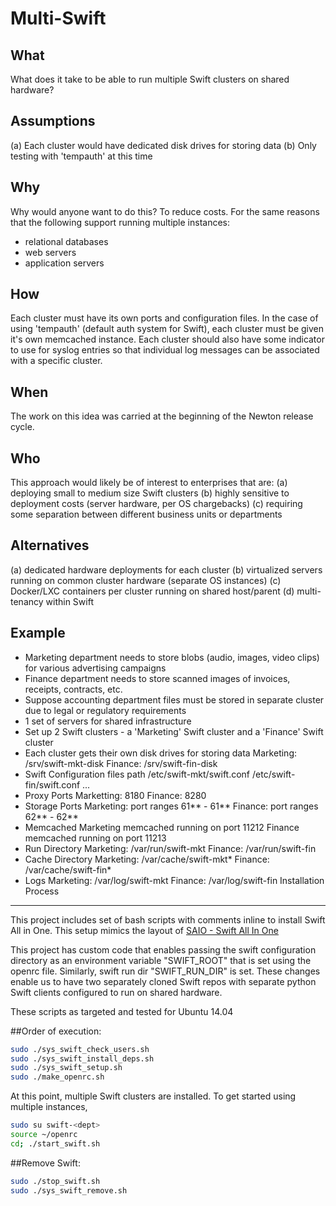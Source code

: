 Multi-Swift
===========

What
----
What does it take to be able to run multiple Swift clusters on shared hardware?

Assumptions
-----------
(a) Each cluster would have dedicated disk drives for storing data
(b) Only testing with 'tempauth' at this time

Why
---
Why would anyone want to do this? To reduce costs. For the same reasons that the
following support running multiple instances:
- relational databases
- web servers
- application servers

How
---
Each cluster must have its own ports and configuration files. In the case of using
'tempauth' (default auth system for Swift), each cluster must be given it's own
memcached instance. Each cluster should also have some indicator to use for syslog
entries so that individual log messages can be associated with a specific cluster.

When
----
The work on this idea was carried at the beginning of the Newton release cycle.

Who
---
This approach would likely be of interest to enterprises that are:
(a) deploying small to medium size Swift clusters
(b) highly sensitive to deployment costs (server hardware, per OS chargebacks)
(c) requiring some separation between different business units or departments

Alternatives
------------
(a) dedicated hardware deployments for each cluster
(b) virtualized servers running on common cluster hardware (separate OS instances)
(c) Docker/LXC containers per cluster running on shared host/parent
(d) multi-tenancy within Swift

Example
-------
- Marketing department needs to store blobs (audio, images, video clips) for various
advertising campaigns
- Finance department needs to store scanned images of invoices, receipts,
contracts, etc.
- Suppose accounting department files must be stored in separate cluster due to
legal or regulatory requirements
- 1 set of servers for shared infrastructure
- Set up 2 Swift clusters - a 'Marketing' Swift cluster and a 'Finance' Swift
cluster
- Each cluster gets their own disk drives for storing data
	Marketing: /srv/swift-mkt-disk
	Finance: /srv/swift-fin-disk
- Swift Configuration files path
    /etc/swift-mkt/swift.conf
    /etc/swift-fin/swift.conf
    ...
- Proxy Ports
    Marketting: 8180
    Finance: 8280
- Storage Ports
    Marketing: port ranges 61** - 61**
    Finance: port ranges 62** - 62**
- Memcached
    Marketing memcached running on port 11212
    Finance memcached running on port 11213
- Run Directory
    Marketing: /var/run/swift-mkt
    Finance: /var/run/swift-fin
- Cache Directory
    Marketing: /var/cache/swift-mkt*
    Finance: /var/cache/swift-fin*
- Logs
    Marketing: /var/log/swift-mkt
    Finance: /var/log/swift-fin
Installation Process
-------------------
This project includes set of bash scripts with comments inline to install Swift All in One. This setup mimics the layout of [SAIO - Swift All In One](http://docs.openstack.org/developer/swift/development_saio.html)

This project has custom code that enables passing the swift configuration directory as an environment variable "SWIFT_ROOT" that is set using the openrc file. Similarly, swift run dir "SWIFT_RUN_DIR" is set.
These changes enable us to have two separately cloned Swift repos with separate python Swift clients configured to run on shared hardware.

These scripts as targeted and tested for Ubuntu 14.04

##Order of execution:

```bash
sudo ./sys_swift_check_users.sh
sudo ./sys_swift_install_deps.sh
sudo ./sys_swift_setup.sh
sudo ./make_openrc.sh
```

At this point, multiple Swift clusters are installed. To get started using multiple instances,

```bash
sudo su swift-<dept>
source ~/openrc
cd; ./start_swift.sh
```

##Remove Swift:

```bash
sudo ./stop_swift.sh
sudo ./sys_swift_remove.sh
```

